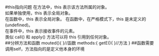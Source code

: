 #this指向问题
在方法中，this 表示该方法所属的对象。  
如果单独使用，this 表示全局对象。  
在函数中，this 表示全局对象。
在函数中，在严格模式下，this 是未定义的(undefined)。  
在事件中，this 表示接收事件的元素。  
类似 call() 和 apply() 方法可以将 this 引用到任何对象。  
##分辨方法和函数
	mouted(){
	}//函数
	methods:{
		getE(){
		}//方法
	}
##函数需要调用self，方法指向的是定义他本身的环境